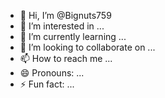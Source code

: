 - 👋 Hi, I’m @Bignuts759
- 👀 I’m interested in ...
- 🌱 I’m currently learning ...
- 💞️ I’m looking to collaborate on ...
- 📫 How to reach me ...
- 😄 Pronouns: ...
- ⚡ Fun fact: ...

<!---
Bignuts759/Bignuts759 is a ✨ special ✨ repository because its `README.md` (this file) appears on your GitHub profile.
You can click the Preview link to take a look at your changes.
--->
